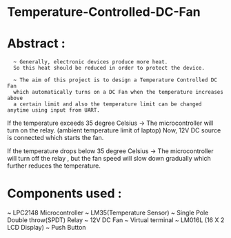 # Temperature-Controlled-DC-Fan

# Abstract :
      ~ Generally, electronic devices produce more heat.
      So this heat should be reduced in order to protect the device.
      
      ~ The aim of this project is to design a Temperature Controlled DC Fan
      which automatically turns on a DC Fan when the temperature increases above
      a certain limit and also the temperature limit can be changed anytime using input from UART.
      
If the temperature exceeds 35 degree Celsius -> The microcontroller will turn on the relay.
(ambient temperature limit of laptop)            Now, 12V DC source is connected which starts the fan.

If the temperature drops below 35 degree Celsius -> The microcontroller will turn off the relay ,
                                                    but the fan speed will slow down gradually
                                                    which further reduces the temperature.
                                                    
# Components used :
  ~ LPC2148 Microcontroller
  ~ LM35(Temperature Sensor) 
  ~ Single Pole Double throw(SPDT)  Relay
  ~ 12V DC Fan
  ~ Virtual terminal
  ~ LM016L (16 X 2 LCD Display)
  ~ Push Button     
